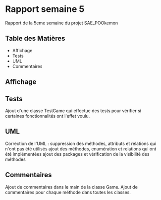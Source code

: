 # Rapport semaine 5

Rapport de la 5eme semaine du projet SAE_POOkemon

## Table des Matières 
- Affichage
- Tests
- UML
- Commentaires

## Affichage


## Tests
Ajout d'une classe TestGame qui effectue des tests pour vérifier si certaines fonctionnalités ont l'effet voulu.

## UML
Correction de l'UML : 
suppression des méthodes, attributs et relations qui n'ont pas été utilisés
ajout des méthodes, enumération et relations qui ont été implémentées
ajout des packages et vérification de la visibilité des méthodes

## Commentaires
Ajout de commentaires dans le main de la classe Game.
Ajout de commentaires pour chaque méthode dans toutes les classes.


